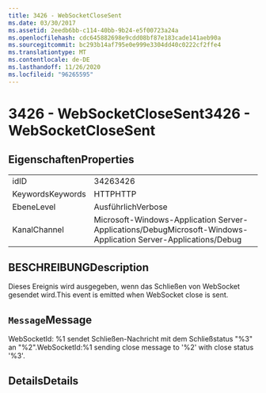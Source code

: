 ```yaml
---
title: 3426 - WebSocketCloseSent
ms.date: 03/30/2017
ms.assetid: 2eedb6bb-c114-40bb-9b24-e5f00723a24a
ms.openlocfilehash: cdc645882698e9cdd08bf87e183cade141aeb90a
ms.sourcegitcommit: bc293b14af795e0e999e3304dd40c0222cf2ffe4
ms.translationtype: MT
ms.contentlocale: de-DE
ms.lasthandoff: 11/26/2020
ms.locfileid: "96265595"
---
```

# <a name="3426---websocketclosesent"></a><span data-ttu-id="9161e-102">3426 - WebSocketCloseSent</span><span class="sxs-lookup"><span data-stu-id="9161e-102">3426 - WebSocketCloseSent</span></span>

## <a name="properties"></a><span data-ttu-id="9161e-103">Eigenschaften</span><span class="sxs-lookup"><span data-stu-id="9161e-103">Properties</span></span>  
  
|||  
|-|-|  
|<span data-ttu-id="9161e-104">id</span><span class="sxs-lookup"><span data-stu-id="9161e-104">ID</span></span>|<span data-ttu-id="9161e-105">3426</span><span class="sxs-lookup"><span data-stu-id="9161e-105">3426</span></span>|  
|<span data-ttu-id="9161e-106">Keywords</span><span class="sxs-lookup"><span data-stu-id="9161e-106">Keywords</span></span>|<span data-ttu-id="9161e-107">HTTP</span><span class="sxs-lookup"><span data-stu-id="9161e-107">HTTP</span></span>|  
|<span data-ttu-id="9161e-108">Ebene</span><span class="sxs-lookup"><span data-stu-id="9161e-108">Level</span></span>|<span data-ttu-id="9161e-109">Ausführlich</span><span class="sxs-lookup"><span data-stu-id="9161e-109">Verbose</span></span>|  
|<span data-ttu-id="9161e-110">Kanal</span><span class="sxs-lookup"><span data-stu-id="9161e-110">Channel</span></span>|<span data-ttu-id="9161e-111">Microsoft-Windows-Application Server-Applications/Debug</span><span class="sxs-lookup"><span data-stu-id="9161e-111">Microsoft-Windows-Application Server-Applications/Debug</span></span>|  
  
## <a name="description"></a><span data-ttu-id="9161e-112">BESCHREIBUNG</span><span class="sxs-lookup"><span data-stu-id="9161e-112">Description</span></span>  

 <span data-ttu-id="9161e-113">Dieses Ereignis wird ausgegeben, wenn das Schließen von WebSocket gesendet wird.</span><span class="sxs-lookup"><span data-stu-id="9161e-113">This event is emitted when WebSocket close is sent.</span></span>  
  
## <a name="message"></a><span data-ttu-id="9161e-114">`Message`</span><span class="sxs-lookup"><span data-stu-id="9161e-114">Message</span></span>  

 <span data-ttu-id="9161e-115">WebSocketId: %1 sendet Schließen-Nachricht mit dem Schließstatus "%3" an "%2".</span><span class="sxs-lookup"><span data-stu-id="9161e-115">WebSocketId:%1 sending close message to '%2' with close status '%3'.</span></span>  
  
## <a name="details"></a><span data-ttu-id="9161e-116">Details</span><span class="sxs-lookup"><span data-stu-id="9161e-116">Details</span></span>

